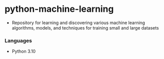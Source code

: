 # python-machine-learning
- Repository for learning and discovering various machine learning algorithms, models, and techniques for training small and large datasets
### Languages
  - Python 3.10
